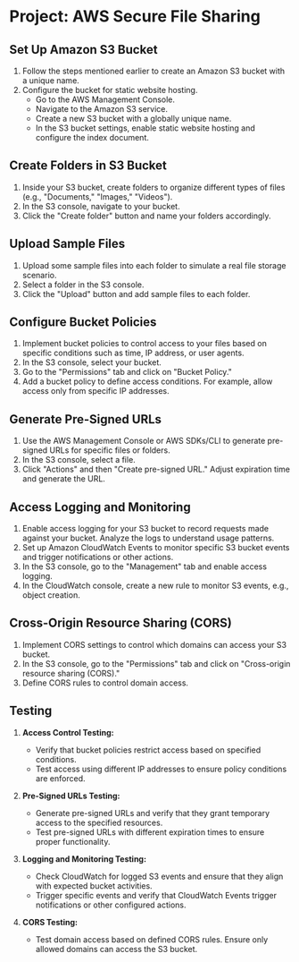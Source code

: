 # Project: AWS Secure File Sharing

## Set Up Amazon S3 Bucket

1. Follow the steps mentioned earlier to create an Amazon S3 bucket with a unique name.
2. Configure the bucket for static website hosting.
    - Go to the AWS Management Console.
    - Navigate to the Amazon S3 service.
    - Create a new S3 bucket with a globally unique name.
    - In the S3 bucket settings, enable static website hosting and configure the index document.

## Create Folders in S3 Bucket

1. Inside your S3 bucket, create folders to organize different types of files (e.g., "Documents," "Images," "Videos").
2. In the S3 console, navigate to your bucket.
3. Click the "Create folder" button and name your folders accordingly.

## Upload Sample Files

1. Upload some sample files into each folder to simulate a real file storage scenario.
2. Select a folder in the S3 console.
3. Click the "Upload" button and add sample files to each folder.

## Configure Bucket Policies

1. Implement bucket policies to control access to your files based on specific conditions such as time, IP address, or user agents.
2. In the S3 console, select your bucket.
3. Go to the "Permissions" tab and click on "Bucket Policy."
4. Add a bucket policy to define access conditions. For example, allow access only from specific IP addresses.

## Generate Pre-Signed URLs

1. Use the AWS Management Console or AWS SDKs/CLI to generate pre-signed URLs for specific files or folders.
2. In the S3 console, select a file.
3. Click "Actions" and then "Create pre-signed URL." Adjust expiration time and generate the URL.

## Access Logging and Monitoring

1. Enable access logging for your S3 bucket to record requests made against your bucket. Analyze the logs to understand usage patterns.
2. Set up Amazon CloudWatch Events to monitor specific S3 bucket events and trigger notifications or other actions.
3. In the S3 console, go to the "Management" tab and enable access logging.
4. In the CloudWatch console, create a new rule to monitor S3 events, e.g., object creation.

## Cross-Origin Resource Sharing (CORS)

1. Implement CORS settings to control which domains can access your S3 bucket.
2. In the S3 console, go to the "Permissions" tab and click on "Cross-origin resource sharing (CORS)."
3. Define CORS rules to control domain access.

## Testing

1. **Access Control Testing:**
   - Verify that bucket policies restrict access based on specified conditions.
   - Test access using different IP addresses to ensure policy conditions are enforced.

2. **Pre-Signed URLs Testing:**
   - Generate pre-signed URLs and verify that they grant temporary access to the specified resources.
   - Test pre-signed URLs with different expiration times to ensure proper functionality.

3. **Logging and Monitoring Testing:**
   - Check CloudWatch for logged S3 events and ensure that they align with expected bucket activities.
   - Trigger specific events and verify that CloudWatch Events trigger notifications or other configured actions.

4. **CORS Testing:**
   - Test domain access based on defined CORS rules. Ensure only allowed domains can access the S3 bucket.


